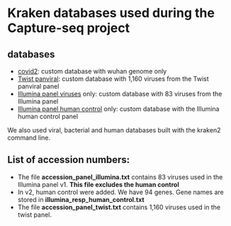 # Kraken databases used during the Capture-seq project


## databases
* [covid2](covid2): custom database with wuhan genome only
* [Twist panviral](twist_panviral):  custom database with 1,160 viruses from the Twist panviral panel
* [Illumina panel viruses](twist_panviral) only: custom database with 83 viruses from the Illumina panel
* [Illumina panel human control](illumina_human_control) only:  custom database with the Illumina human control panel

We also used viral, bacterial and human databases built with the kraken2 command line.

## List of accession numbers:

* The file **accession_panel_illumina.txt** contains 83 viruses used in the Illumina panel v1. **This file excludes the human control**
* In v2, human control were added. We have 94 genes. Gene names are stored in **illumina_resp_human_control.txt**
* The file **accession_panel_twist.txt** contains 1,160 viruses used in the twist panel.

